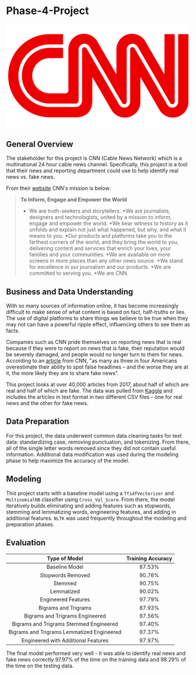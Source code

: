# Phase-4-Project

![CNNImage](https://github.com/kevgross89/Phase-4-Project/blob/main/Images/CNN-logo.png)

## General Overview

The stakeholder for this project is CNN (Cable News Network) which is a multinational 24 hour cable news channel. Specifically, this project is a tool that their news and reporting department could use to help identify real news vs. fake news.

From their [website](https://www.cnn.com/about) CNN's mission is below:

> **To Inform, Engage and Empower the World**
>* We are truth-seekers and storytellers. 
*We are journalists, designers and technologists, united by a mission to inform, engage and empower the world. 
*We bear witness to history as it unfolds and explain not just what happened, but why, and what it means to you. 
*Our products and platforms take you to the farthest corners of the world, and they bring the world to you, delivering content and services that enrich your lives, your families and your communities.
*We are available on more screens in more places than any other news source.
*We stand for excellence in our journalism and our products.
*We are committed to serving you.
*We are CNN.

## Business and Data Understanding

With so many sources of information online, it has become increasingly difficult to make sense of what content is based on fact, half-truths or lies. The use of digital platforms to share things we believe to be true when they may not can have a powerful ripple effect, influencing others to see them as facts.

Companies such as CNN pride themselves on reporting news that is real because if they were to report on news that is fake, their reputation would be severely damaged, and people would no longer turn to them for news. According to an [article](https://www.cnn.com/2021/05/31/health/fake-news-study) from CNN, "as many as three in four Americans overestimate their ability to spot false headlines – and the worse they are at it, the more likely they are to share fake news".

This project looks at over 40,000 articles from 2017, about half of which are real and half of which are fake. The data was pulled from [Kaggle](https://www.kaggle.com/datasets/clmentbisaillon/fake-and-real-news-dataset?datasetId=572515&sortBy=voteCount) and includes the articles in text format in two different CSV files - one for real news and the other for fake news.

## Data Preparation

For this project, the data underwent common data cleaning tasks for text data: standardizing case, removing punctuation, and tokenizing. From there, all of the single letter words removed since they did not contain useful information. Additional data modification was used during the modeling phase to help maximize the accuracy of the model.

## Modeling

This project starts with a baseline model using a `TfidfVectorizer` and `MultinomialNB` classifier using `Cross_Val_Score`. From there, the model iteratively builds eliminating and adding features such as stopwords, stemming and lemmatizing words, engineering features, and adding in additional features. `NLTK` was used frequently throughout the modeling and preparation phases.

## Evaluation

|              **Type of Model**             | **Training Accuracy** |
|:------------------------------------------:|:---------------------:|
|               Baseline Model               |         87.53%        |
|              Stopwords Removed             |         90.76%        |
|                   Stemmed                  |         90.75%        |
|                 Lemmatized                 |         90.02%        |
|             Engineered Features            |         97.79%        |
|            Bigrams and Trigrams            |         87.93%        |
|       Bigrams and Trigrams Engineered      |         97.56%        |
|   Bigrams and Trigrams Stemmed Engineered  |         97.40%        |
| Bigrams and Trigrams Lemmatized Engineered |         97.37%        |
|     Engineered with Additional Features    |         97.97%        |

The final model performed very well - it was able to identify real news and fake news correctly 97.97% of the time on the training data and 98.29% of the time on the testing data.